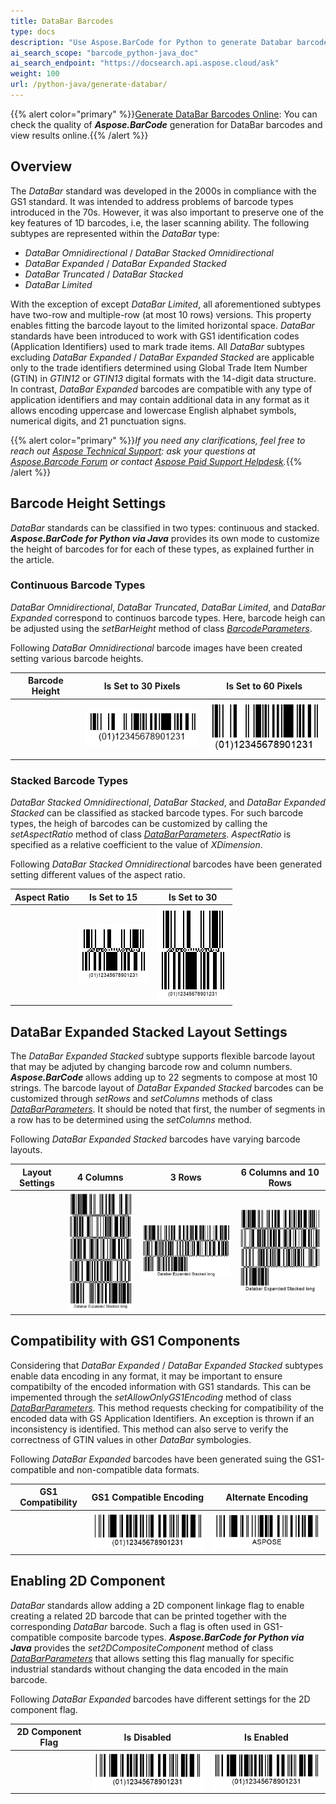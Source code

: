 ```yaml
---
title: DataBar Barcodes
type: docs
description: "Use Aspose.BarCode for Python to generate Databar barcodes"
ai_search_scope: "barcode_python-java_doc"
ai_search_endpoint: "https://docsearch.api.aspose.cloud/ask"
weight: 100
url: /python-java/generate-databar/
---
```

{{% alert color="primary" %}}[Generate DataBar Barcodes Online](https://products.aspose.app/barcode/generate/databar): You can check the quality of ***Aspose.BarCode*** generation for DataBar barcodes and view results online.{{% /alert %}}

## **Overview**
The *DataBar* standard was developed in the 2000s in compliance with the GS1 standard. It was intended to address problems of barcode types introduced in the 70s. However, it was also important to preserve one of the key features of 1D barcodes, i.e, the laser scanning ability. The following subtypes are represented within the *DataBar* type: 
- *DataBar Omnidirectional* / *DataBar Stacked Omnidirectional*
- *DataBar Expanded* / *DataBar Expanded Stacked*
- *DataBar Truncated* / *DataBar Stacked*
- *DataBar Limited*
  
With the exception of except *DataBar Limited*, all aforementioned subtypes have two-row and multiple-row (at most 10 rows) versions. This property enables fitting the barcode layout to the limited horizontal space. *DataBar* standards have been introduced to work with GS1 identification codes (Application Identifiers) used to mark trade items. All *DataBar* subtypes excluding *DataBar Expanded* / *DataBar Expanded Stacked* are applicable only to the trade identifiers determined using Global Trade Item Number (GTIN) in *GTIN12* or *GTIN13* digital formats with the 14-digit data structure. In contrast, *DataBar Expanded* barcodes are compatible with any type of application identifiers and may contain additional data in any format as it allows encoding uppercase and lowercase English alphabet symbols, numerical digits, and 21 punctuation signs.  

{{% alert color="primary" %}}*If you need any clarifications, feel free to reach out [Aspose Technical Support](/barcode/java/technical-support/): ask your questions at [Aspose.Barcode Forum](https://forum.aspose.com/c/barcode/13) or contact [Aspose Paid Support Helpdesk](https://helpdesk.aspose.com/).*{{% /alert %}}

## **Barcode Height Settings**
*DataBar* standards can be classified in two types: continuous and stacked. ***Aspose.BarCode for Python via Java*** provides its own mode to customize the height of barcodes for for each of these types, as explained further in the article.

### **Continuous Barcode Types**
*DataBar Omnidirectional*, *DataBar Truncated*, *DataBar Limited*, and *DataBar Expanded* correspond to continuos barcode types. Here, barcode heigh can be adjusted using the *setBarHeight* method of class [*BarcodeParameters*](https://reference.aspose.com/barcode/python-java/class/asposebarcode.generation.barcode_parameters/).  
  
Following *DataBar Omnidirectional* barcode images have been created setting various barcode heights.
   
|Barcode Height|Is Set to 30 Pixels|Is Set to 60 Pixels|
| :-: | :-: | :-: |
| |<img src="databarbarheight30pixels.png">|<img src="databarbarheight60pixels.png">|
  
<!--The following code snippet explains how to modify the barcode height while generating continuos barcodes.
  
{{< highlight csharp>}}
BarcodeGenerator gen = new BarcodeGenerator(EncodeTypes.DatabarOmniDirectional, "(01)12345678901231");
gen.Parameters.Barcode.XDimension.Pixels = 2;
//set barheight 30 pixels
gen.Parameters.Barcode.BarHeight.Pixels = 30;
gen.Save($"{path}DatabarBarHeight30Pixels.png", BarCodeImageFormat.Png);
//set barheight 60 pixels
gen.Parameters.Barcode.BarHeight.Pixels = 60;
gen.Save($"{path}DatabarBarHeight60Pixels.png", BarCodeImageFormat.Png);
{{< /highlight >}}-->
  
### **Stacked Barcode Types**
*DataBar Stacked Omnidirectional*, *DataBar Stacked*, and *DataBar Expanded Stacked* can be classified as stacked barcode types. For such barcode types, the heigh of barcodes can be customized by calling the *setAspectRatio* method of class [*DataBarParameters*](https://reference.aspose.com/barcode/python-java/class/asposebarcode.generation.data_bar_parameters/). *AspectRatio* is specified as a relative coefficient to the value of *XDimension*.  
  
Following *DataBar Stacked Omnidirectional* barcodes have been generated setting different values of the aspect ratio.
  
|Aspect Ratio|Is Set to 15|Is Set to 30|
| :-: | :-: | :-: |
| |<img src="databaraspectratio15.png">|<img src="databaraspectratio30.png">|
  
<!--The following code snippet shows how to manage barcode height in stacked barcodes adjusting the value of the aspect ratio.
  
{{< highlight csharp>}}
BarcodeGenerator gen = new BarcodeGenerator(EncodeTypes.DatabarStackedOmniDirectional, "(01)12345678901231");
gen.Parameters.Barcode.XDimension.Pixels = 2;
//set DataBar AspectRatio 15
gen.Parameters.Barcode.DataBar.AspectRatio = 15;
gen.Save($"{path}DatabarAspectRatio15.png", BarCodeImageFormat.Png);
//set DataBar AspectRatio 30
gen.Parameters.Barcode.DataBar.AspectRatio = 30;
gen.Save($"{path}DatabarAspectRatio30.png", BarCodeImageFormat.Png);
{{< /highlight >}}-->
  
## **DataBar Expanded Stacked Layout Settings**
The *DataBar Expanded Stacked* subtype supports flexible barcode layout that may be adjuted by changing barcode row and column numbers. ***Aspose.BarCode*** allows adding up to 22 segments to compose at most 10 strings. The barcode layout of *DataBar Expanded Stacked* barcodes can be customized through *setRows* and *setColumns* methods of class [*DataBarParameters*](https://reference.aspose.com/barcode/python-java/class/asposebarcode.generation.data_bar_parameters/). It should be noted that first, the number of segments in a row has to be determined using the *setColumns* method.  
  
Following *DataBar Expanded Stacked* barcodes have varying barcode layouts.
  
|Layout Settings|4 Columns|3 Rows|6 Columns and 10 Rows|
| :-: | :-: | :-: | :-: |
| |<img src="databarcols4.png">|<img src="databarrows3.png">|<img src="databarcols6rows10.png">|
  
<!--The following code sample explains how to manage layout settings in *DataBar Expanded Stacked* barcodes.
   
{{< highlight csharp>}}
//set 4 columns
BarcodeGenerator gen = new BarcodeGenerator(EncodeTypes.DatabarExpandedStacked, "Databar Expanded Stacked long");
gen.Parameters.Barcode.DataBar.Columns = 4;
gen.Save($"{path}DatabarCols4.png", BarCodeImageFormat.Png);
//set 3 rows
gen = new BarcodeGenerator(EncodeTypes.DatabarExpandedStacked, "Databar Expanded Stacked long");
gen.Parameters.Barcode.DataBar.Rows = 3;
gen.Save($"{path}DatabarRows3.png", BarCodeImageFormat.Png);
//set 6 columns 10 rows
gen = new BarcodeGenerator(EncodeTypes.DatabarExpandedStacked, "Databar Expanded Stacked long");
gen.Parameters.Barcode.DataBar.Columns = 6;
gen.Parameters.Barcode.DataBar.Rows = 10;
gen.Save($"{path}DatabarCols6Rows10.png", BarCodeImageFormat.Png);
{{< /highlight >}}-->
  
## **Compatibility with GS1 Components**
Considering that *DataBar Expanded* / *DataBar Expanded Stacked* subtypes enable data encoding in any format, it may be important to ensure compatibilty of the encoded information with GS1 standards. This can be impemented through the *setAllowOnlyGS1Encoding* method of class [*DataBarParameters*](https://reference.aspose.com/barcode/python-java/class/asposebarcode.generation.data_bar_parameters/). This method requests checking for compatibility of the encoded data with GS Application Identifiers. An exception is thrown if an inconsistency is identified. This method can also serve to verify the correctness of GTIN values in other *DataBar* symbologies.     
  
Following *DataBar Expanded* barcodes have been generated suing the GS1-compatible and non-compatible data formats.
  
|GS1 Compatibility|GS1 Compatible Encoding|Alternate Encoding|
| :-: | :-: | :-: |
| |<img src="databargs1rightencoding.png">|<img src="databargs1variableencoding.png">|
  
<!--The following code sample demonstrates how to verify compatibility with GS1 standards for *DataBar Expanded* barcodes.
  
{{< highlight csharp>}}
BarcodeGenerator gen = new BarcodeGenerator(EncodeTypes.DatabarExpanded, "");
//right codetext with GS1Encoding check
gen.CodeText = "(01)12345678901231";
gen.Parameters.Barcode.DataBar.IsAllowOnlyGS1Encoding = true;
gen.Save($"{path}DatabarGS1RightEncoding.png", BarCodeImageFormat.Png);
//variable codetext without GS1Encoding check
gen.CodeText = "ASPOSE";
gen.Parameters.Barcode.DataBar.IsAllowOnlyGS1Encoding = false;
gen.Save($"{path}DatabarGS1VariableEncoding.png", BarCodeImageFormat.Png);
//variable codetext with GS1Encoding check
try
{
    gen.CodeText = "ASPOSE";
    gen.Parameters.Barcode.DataBar.IsAllowOnlyGS1Encoding = true;
    gen.GenerateBarCodeImage();
}
catch (Exception e)
{
    Console.WriteLine(e.Message);
}
{{< /highlight >}}-->
  
## **Enabling 2D Component**
*DataBar* standards allow adding a 2D component linkage flag to enable creating a related 2D barcode that can be printed together with the corresponding *DataBar* barcode. Such a flag is often used in GS1-compatible composite barcode types. ***Aspose.BarCode for Python via Java*** provides the *set2DCompositeComponent* method of class [*DataBarParameters*](https://reference.aspose.com/barcode/python-java/class/asposebarcode.generation.data_bar_parameters/) that allows setting this flag manually for specific industrial standards without changing the data encoded in the main barcode.  
  
Following *DataBar Expanded* barcodes have different settings for the 2D component flag.
  
|2D Component Flag|Is Disabled|Is Enabled|
| :-: | :-: | :-: |
| |<img src="databar2dcomponentdisabled.png">|<img src="databar2dcomponentenabled.png">|
  
<!--The following code snippet shows how to manage the linkage to a 2D component in *DataBar Expanded* barcodes.
    
{{< highlight csharp>}}
BarcodeGenerator gen = new BarcodeGenerator(EncodeTypes.DatabarExpanded, "(01)12345678901231");
gen.Parameters.Barcode.XDimension.Pixels = 2;
//disable 2D component flag
gen.Parameters.Barcode.DataBar.Is2DCompositeComponent = false;
gen.Save($"{path}Databar2DComponentDisabled.png", BarCodeImageFormat.Png);
//enable 2D component flag
gen.Parameters.Barcode.DataBar.Is2DCompositeComponent = true;
gen.Save($"{path}Databar2DComponentEnabled.png", BarCodeImageFormat.Png);
{{< /highlight >}}-->